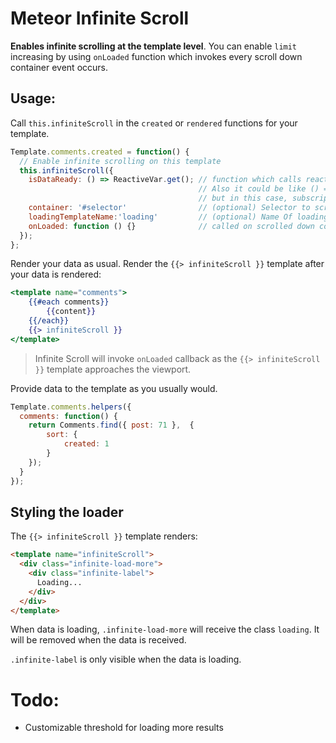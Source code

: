 # Meteor Infinite Scroll
**Enables infinite scrolling at the template level**. You can enable `limit` increasing by using `onLoaded` function which invokes every scroll down container event occurs.

## Usage:

Call `this.infiniteScroll` in the `created` or `rendered` functions for your template.

```js
Template.comments.created = function() {
  // Enable infinite scrolling on this template
  this.infiniteScroll({
    isDataReady: () => ReactiveVar.get(); // function which calls reactive variable.
                                          // Also it could be like () => subscription.ready();
                                          // but in this case, subscription should be stored in ReactiveVar first.
    container: '#selector'                // (optional) Selector to scroll div.
    loadingTemplateName:'loading'         // (optional) Name Of loading template
    onLoaded: function () {}              // called on scrolled down container
  });
};
```
Render your data as usual. Render the `{{> infiniteScroll }}` template after your data is rendered:

```handlebars
<template name="comments">
    {{#each comments}}
        {{content}}
    {{/each}}
    {{> infiniteScroll }}
</template>
```
> Infinite Scroll will invoke `onLoaded` callback as the `{{> infiniteScroll }}` template approaches the viewport.

Provide data to the template as you usually would.

```js
Template.comments.helpers({
  comments: function() {
    return Comments.find({ post: 71 },  {
        sort: {
            created: 1
        }
    });
  }
});
```
## Styling the loader
The `{{> infiniteScroll }}` template renders:
```html
<template name="infiniteScroll">
  <div class="infinite-load-more">
    <div class="infinite-label">
      Loading...
    </div>
  </div>
</template>
```

When data is loading, `.infinite-load-more` will receive the class `loading`. It will be removed when the data is received.

`.infinite-label` is only visible when the data is loading.

# Todo:
- Customizable threshold for loading more results
